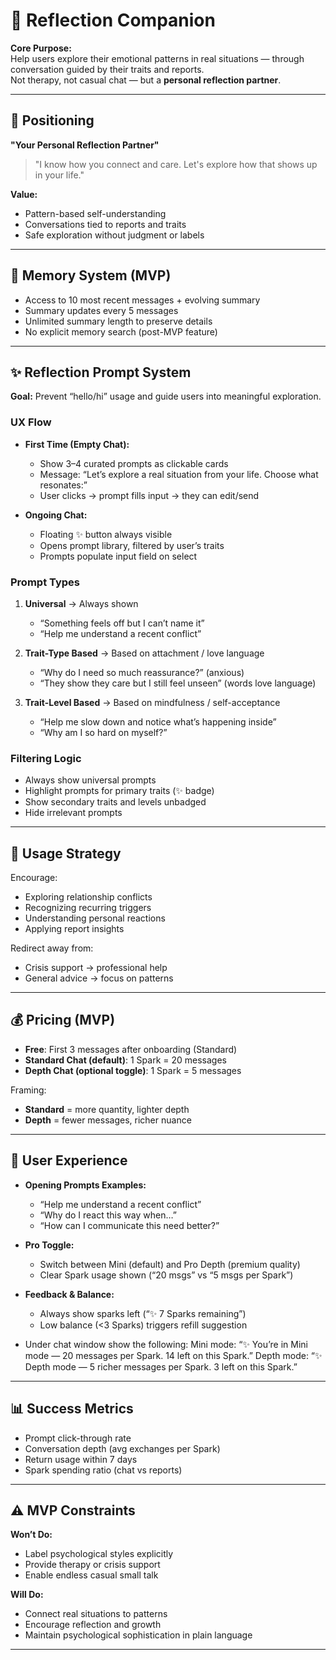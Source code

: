 # 🤖 Reflection Companion

**Core Purpose:**  
Help users explore their emotional patterns in real situations — through conversation guided by their traits and reports.  
Not therapy, not casual chat — but a **personal reflection partner**.

---

## 🎯 Positioning

**"Your Personal Reflection Partner"**

> "I know how you connect and care. Let's explore how that shows up in your life."

**Value:**

- Pattern-based self-understanding
- Conversations tied to reports and traits
- Safe exploration without judgment or labels

---

## 🧠 Memory System (MVP)

- Access to 10 most recent messages + evolving summary
- Summary updates every 5 messages
- Unlimited summary length to preserve details
- No explicit memory search (post-MVP feature)

---

## ✨ Reflection Prompt System

**Goal:** Prevent “hello/hi” usage and guide users into meaningful exploration.

### UX Flow

- **First Time (Empty Chat):**
  - Show 3–4 curated prompts as clickable cards
  - Message: “Let’s explore a real situation from your life. Choose what resonates:”
  - User clicks → prompt fills input → they can edit/send

- **Ongoing Chat:**
  - Floating ✨ button always visible
  - Opens prompt library, filtered by user’s traits
  - Prompts populate input field on select

### Prompt Types

1. **Universal** → Always shown
   - “Something feels off but I can’t name it”
   - “Help me understand a recent conflict”

2. **Trait-Type Based** → Based on attachment / love language
   - “Why do I need so much reassurance?” (anxious)
   - “They show they care but I still feel unseen” (words love language)

3. **Trait-Level Based** → Based on mindfulness / self-acceptance
   - “Help me slow down and notice what’s happening inside”
   - “Why am I so hard on myself?”

### Filtering Logic

- Always show universal prompts
- Highlight prompts for primary traits (✨ badge)
- Show secondary traits and levels unbadged
- Hide irrelevant prompts

---

## 💬 Usage Strategy

Encourage:

- Exploring relationship conflicts
- Recognizing recurring triggers
- Understanding personal reactions
- Applying report insights

Redirect away from:

- Crisis support → professional help
- General advice → focus on patterns

---

## 💰 Pricing (MVP)

- **Free**: First 3 messages after onboarding (Standard)
- **Standard Chat (default)**: 1 Spark = 20 messages
- **Depth Chat (optional toggle)**: 1 Spark = 5 messages

Framing:

- **Standard** = more quantity, lighter depth
- **Depth** = fewer messages, richer nuance

---

## 🎨 User Experience

- **Opening Prompts Examples:**
  - “Help me understand a recent conflict”
  - “Why do I react this way when…”
  - “How can I communicate this need better?”

- **Pro Toggle:**
  - Switch between Mini (default) and Pro Depth (premium quality)
  - Clear Spark usage shown (“20 msgs” vs “5 msgs per Spark”)

- **Feedback & Balance:**
  - Always show sparks left (“✨ 7 Sparks remaining”)
  - Low balance (<3 Sparks) triggers refill suggestion

- Under chat window show the following:
  Mini mode: “✨ You’re in Mini mode — 20 messages per Spark. 14 left on this Spark.”
  Depth mode: “✨ Depth mode — 5 richer messages per Spark. 3 left on this Spark.”

---

## 📊 Success Metrics

- Prompt click-through rate
- Conversation depth (avg exchanges per Spark)
- Return usage within 7 days
- Spark spending ratio (chat vs reports)

---

## ⚠️ MVP Constraints

**Won’t Do:**

- Label psychological styles explicitly
- Provide therapy or crisis support
- Enable endless casual small talk

**Will Do:**

- Connect real situations to patterns
- Encourage reflection and growth
- Maintain psychological sophistication in plain language

---
